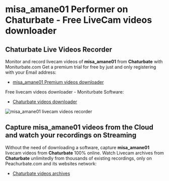# misa_amane01 Performer on Chaturbate - Free LiveCam videos downloader

## Chaturbate Live Videos Recorder

Monitor and record livecam videos of **misa_amane01** from **Chaturbate** with Moniturbate.com
Get a premium trial for free by just and only registering with your Email address:
* [misa_amane01 Premium videos downloader](https://moniturbate.com/request-demo-licence-key.html)

Free livecam videos downloader - Moniturbate Software:
* [Chaturbate videos downloader](https://moniturbate.com/moniturbate-download-software.html)

![misa_amane01 livecam videos recorder](https://peachurnet.com/templates/moniturbate-software.png)


## Capture misa_amane01 videos from the Cloud and watch your recordings on Streaming

Without the need of downloading a software, capture **misa_amane01** livecam videos from **Chaturbate** 100% online.
Watch Livecam archives from **Chaturbate** unlimitedly from thousands of existing recordings, only on Peachurbate.com and its websites network:
* [Chaturbate videos archives](https://peachurnet.com/)